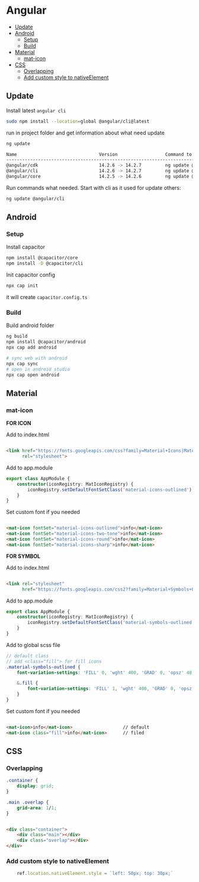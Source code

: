 # Angular

<!-- toc -->

- [Update](#update)
- [Android](#android)
    - [Setup](#setup)
    - [Build](#build)
- [Material](#material)
    - [mat-icon](#mat-icon)
- [CSS](#css)
    - [Overlapping](#overlapping)
    - [Add custom style to nativeElement](#add-custom-style-to-nativeElement)

<!-- tocstop -->

## Update

Install latest `angular cli`

``` bash
sudo npm install --location=global @angular/cli@latest
```

run in project folder and get information about what need update

``` bash
ng update

Name                               Version                  Command to update
--------------------------------------------------------------------------------
@angular/cdk                       14.2.6 -> 14.2.7         ng update @angular/cdk
@angular/cli                       14.2.6 -> 14.2.7         ng update @angular/cli
@angular/core                      14.2.5 -> 14.2.6         ng update @angular/core
```

Run commands what needed. Start with cli as it used for update others:

```bash
ng update @angular/cli
```

## Android

### Setup

Install capacitor

```bash
npm install @capacitor/core
npm install -D @capacitor/cli
```

Init capacitor config

```bash
npx cap init
```

it will create `capacitor.config.ts`

### Build

Build android folder

```bash
ng build
npm install @capacitor/android
npx cap add android

# sync web with android
npx cap sync
# open in android studio
npx cap open android

```

## Material

### mat-icon

**FOR ICON**

Add to index.html

```html

<link href="https://fonts.googleapis.com/css?family=Material+Icons|Material+Icons+Outlined|Material+Icons+Two+Tone|Material+Icons+Round|Material+Icons+Sharp"
      rel="stylesheet">
```

Add to app.module

```typescript
export class AppModule {
    constructor(iconRegistry: MatIconRegistry) {
        iconRegistry.setDefaultFontSetClass('material-icons-outlined')
    }
}
```

Set custom font if you needed

```html

<mat-icon fontSet="material-icons-outlined">info</mat-icon>
<mat-icon fontSet="material-icons-two-tone">info</mat-icon>
<mat-icon fontSet="material-icons-round">info</mat-icon>
<mat-icon fontSet="material-icons-sharp">info</mat-icon>
```

**FOR SYMBOL**

Add to index.html

```html

<link rel="stylesheet"
      href="https://fonts.googleapis.com/css2?family=Material+Symbols+Outlined:opsz,wght,FILL,GRAD@20..48,100..700,0..1,-50..200"/>
```

Add to app.module

```typescript
export class AppModule {
    constructor(iconRegistry: MatIconRegistry) {
        iconRegistry.setDefaultFontSetClass('material-symbols-outlined')
    }
}
```

Add to global scss file

```scss
// default class
// add <class="fill"> for fill icons
.material-symbols-outlined {
    font-variation-settings: 'FILL' 0, 'wght' 400, 'GRAD' 0, 'opsz' 48;

    &.fill {
        font-variation-settings: 'FILL' 1, 'wght' 400, 'GRAD' 0, 'opsz' 48;
    }
}
```

Set custom font if you needed

```html

<mat-icon>info</mat-icon>                   // default
<mat-icon class="fill">info</mat-icon>      // filed
```

## CSS

### Overlapping

```CSS
.container {
    display: grid;
}

.main .overlap {
    grid-area: 1/1;
}
```

```HTML

<div class="container">
    <div class="main"></div>
    <div class="overlap"></div>
</div>
```

### Add custom style to nativeElement

```typescript
    ref.location.nativeElement.style = `left: 50px; top: 30px;`
```
